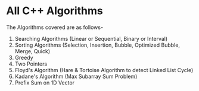 # All C++ Algorithms

The Algorithms covered are as follows-
1. Searching Algorithms (Linear or Sequential, Binary or Interval)
2. Sorting Algorithms (Selection, Insertion, Bubble, Optimized Bubble, Merge, Quick)
3. Greedy
4. Two Pointers
5. Floyd's Algorithm (Hare & Tortoise Algorithm to detect Linked List Cycle)
6. Kadane's Algorithm (Max Subarray Sum Problem)
7. Prefix Sum on 1D Vector
